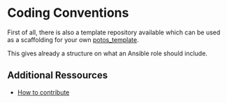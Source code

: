 # Coding Conventions

First of all, there is also a template repository available which can be used as a scaffolding for your own [potos_template](https://github.com/projectpotos/ansible-role-potos_template).

This gives already a structure on what an Ansible role should include.

## Additional Ressources

* [How to contribute](https://github.com/projectpotos/.github/blob/main/CONTRIBUTING.md)
